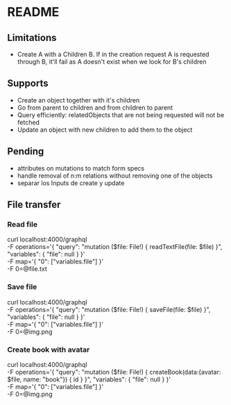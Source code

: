 # README

## Limitations

- Create A with a Children B. If in the creation request A is requested through B, it'll fail as A doesn't exist when we look for B's children

## Supports

- Create an object together with it's children
- Go from parent to children and from children to parent
- Query efficiently: relatedObjects that are not being requested will not be fetched
- Update an object with new children to add them to the object

## Pending

- attributes on mutations to match form specs
- handle removal of n:m relations without removing one of the objects
- separar los Inputs de create y update

## File transfer

### Read file

curl localhost:4000/graphql \
 -F operations='{ "query": "mutation ($file: File!) { readTextFile(file: $file) }", "variables": { "file": null } }' \
 -F map='{ "0": ["variables.file"] }' \
 -F 0=@file.txt

### Save file

curl localhost:4000/graphql \
 -F operations='{ "query": "mutation ($file: File!) { saveFile(file: $file) }", "variables": { "file": null } }' \
 -F map='{ "0": ["variables.file"] }' \
 -F 0=@img.png

### Create book with avatar

curl localhost:4000/graphql \
 -F operations='{ "query": "mutation ($file: File!) { createBook(data:{avatar: $file, name: \"book\"}) { id } }", "variables": { "file": null } }' \
 -F map='{ "0": ["variables.file"] }' \
 -F 0=@img.png
